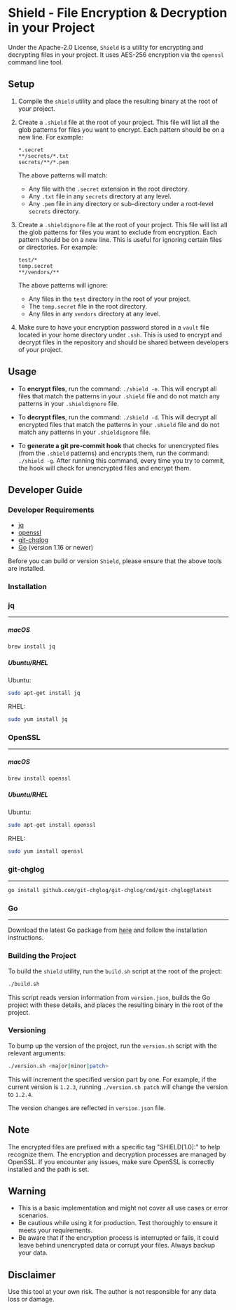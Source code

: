 # Shield - File Encryption & Decryption in your Project

Under the Apache-2.0 License, `Shield` is a utility for encrypting and decrypting files in your project. It uses AES-256 encryption via the `openssl` command line tool.

## Setup

1. Compile the `shield` utility and place the resulting binary at the root of your project.

2. Create a `.shield` file at the root of your project. This file will list all the glob patterns for files you want to encrypt. Each pattern should be on a new line. For example:
    ```
    *.secret
    **/secrets/*.txt
    secrets/**/*.pem
    ```
    The above patterns will match:
    - Any file with the `.secret` extension in the root directory.
    - Any `.txt` file in any `secrets` directory at any level.
    - Any `.pem` file in any directory or sub-directory under a root-level `secrets` directory.

3. Create a `.shieldignore` file at the root of your project. This file will list all the glob patterns for files you want to exclude from encryption. Each pattern should be on a new line. This is useful for ignoring certain files or directories. For example:
    ```
    test/*
    temp.secret
    **/vendors/**
    ```
    The above patterns will ignore:
    - Any files in the `test` directory in the root of your project.
    - The `temp.secret` file in the root directory.
    - Any files in any `vendors` directory at any level.

4. Make sure to have your encryption password stored in a `vault` file located in your home directory under `.ssh`. This is used to encrypt and decrypt files in the repository and should be shared between developers of your project.

## Usage

- To **encrypt files**, run the command: `./shield -e`. This will encrypt all files that match the patterns in your `.shield` file and do not match any patterns in your `.shieldignore` file.
  
- To **decrypt files**, run the command: `./shield -d`. This will decrypt all encrypted files that match the patterns in your `.shield` file and do not match any patterns in your `.shieldignore` file.
  
- To **generate a git pre-commit hook** that checks for unencrypted files (from the `.shield` patterns) and encrypts them, run the command: `./shield -g`. After running this command, every time you try to commit, the hook will check for unencrypted files and encrypt them.

## Developer Guide

### Developer Requirements

- [jq](https://stedolan.github.io/jq/download/)
- [openssl](https://www.openssl.org/source/)
- [git-chglog](https://github.com/git-chglog/git-chglog)
- [Go](https://golang.org/dl/) (version 1.16 or newer)

Before you can build or version `Shield`, please ensure that the above tools are installed.

### Installation

### jq
---
##### macOS
```bash
brew install jq
```

##### Ubuntu/RHEL
Ubuntu:
```bash
sudo apt-get install jq
```
RHEL:
```bash
sudo yum install jq
```

### OpenSSL
---
##### macOS
```bash
brew install openssl
```

##### Ubuntu/RHEL
Ubuntu:
```bash
sudo apt-get install openssl
```
RHEL:
```bash
sudo yum install openssl
```

### git-chglog
---

```bash
go install github.com/git-chglog/git-chglog/cmd/git-chglog@latest
```

### Go
---

Download the latest Go package from [here](https://golang.org/dl/) and follow the installation instructions.

### Building the Project

To build the `shield` utility, run the `build.sh` script at the root of the project:

```bash
./build.sh
```

This script reads version information from `version.json`, builds the Go project with these details, and places the resulting binary in the root of the project.

### Versioning

To bump up the version of the project, run the `version.sh` script with the relevant arguments:

```bash
./version.sh <major|minor|patch>
```

This will increment the specified version part by one. For example, if the current version is `1.2.3`, running `./version.sh patch` will change the version to `1.2.4`.

The version changes are reflected in `version.json` file.

## Note

The encrypted files are prefixed with a specific tag "SHIELD[1.0]:" to help recognize them. The encryption and decryption processes are managed by OpenSSL. If you encounter any issues, make sure OpenSSL is correctly installed and the path is set.

## Warning

- This is a basic implementation and might not cover all use cases or error scenarios.
- Be cautious while using it for production. Test thoroughly to ensure it meets your requirements.
- Be aware that if the encryption process is interrupted or fails, it could leave behind unencrypted data or corrupt your files. Always backup your data.

## Disclaimer

Use this tool at your own risk. The author is not responsible for any data loss or damage.
